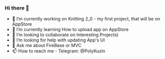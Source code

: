 ### Hi there 👋

- 🔭 I’m currently working on Knitting 2_0 - my first project, that will be on AppStore
- 🌱 I’m currently learning How to upload app on AppStore
- 👯 I’m looking to collaborate on Interesting Projects)
- 🤔 I’m looking for help with updating App's UI
- 💬 Ask me about FireBase or MVC
- 📫 How to reach me - Telegram: @PolyKuzin


